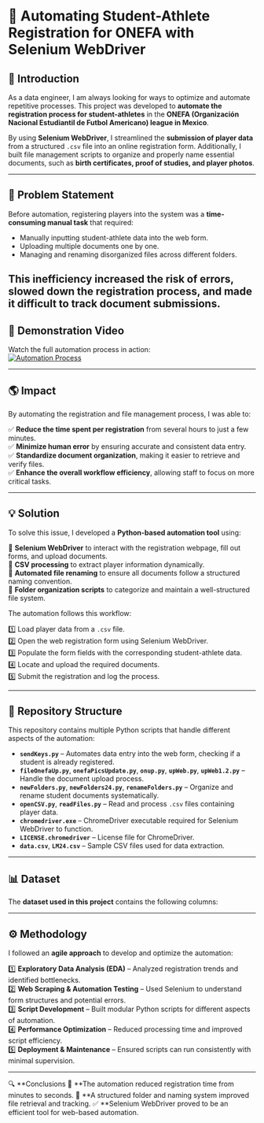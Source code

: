 # 🏈 Automating Student-Athlete Registration for ONEFA with Selenium WebDriver

## 📌 Introduction

As a data engineer, I am always looking for ways to optimize and automate repetitive processes. This project was developed to **automate the registration process for student-athletes** in the **ONEFA (Organización Nacional Estudiantil de Futbol Americano) league in Mexico**.  

By using **Selenium WebDriver**, I streamlined the **submission of player data** from a structured `.csv` file into an online registration form. Additionally, I built file management scripts to organize and properly name essential documents, such as **birth certificates, proof of studies, and player photos**.

---

## 🚨 Problem Statement

Before automation, registering players into the system was a **time-consuming manual task** that required:  

- Manually inputting student-athlete data into the web form.  
- Uploading multiple documents one by one.  
- Managing and renaming disorganized files across different folders.  

This inefficiency **increased the risk of errors**, slowed down the registration process, and made it difficult to track document submissions.
---

## 🎥 Demonstration Video

Watch the full automation process in action:  
[![Automation Process](https://img.youtube.com/vi/KIzI0PT7JfE/0.jpg)](https://www.youtube.com/watch?v=KIzI0PT7JfE)

---

## 🌎 Impact

By automating the registration and file management process, I was able to:  

✅ **Reduce the time spent per registration** from several hours to just a few minutes.  
✅ **Minimize human error** by ensuring accurate and consistent data entry.  
✅ **Standardize document organization**, making it easier to retrieve and verify files.  
✅ **Enhance the overall workflow efficiency**, allowing staff to focus on more critical tasks.  

---

## 💡 Solution

To solve this issue, I developed a **Python-based automation tool** using:  

🔹 **Selenium WebDriver** to interact with the registration webpage, fill out forms, and upload documents.  
🔹 **CSV processing** to extract player information dynamically.  
🔹 **Automated file renaming** to ensure all documents follow a structured naming convention.  
🔹 **Folder organization scripts** to categorize and maintain a well-structured file system.  

The automation follows this workflow:  

1️⃣ Load player data from a `.csv` file.  
2️⃣ Open the web registration form using Selenium WebDriver.  
3️⃣ Populate the form fields with the corresponding student-athlete data.  
4️⃣ Locate and upload the required documents.  
5️⃣ Submit the registration and log the process.  

---

## 📂 Repository Structure

This repository contains multiple Python scripts that handle different aspects of the automation:

- **`sendKeys.py`** – Automates data entry into the web form, checking if a student is already registered.  
- **`fileOnefaUp.py`**, **`onefaPicsUpdate.py`**, **`onup.py`**, **`upWeb.py`**, **`upWeb1.2.py`** – Handle the document upload process.  
- **`newFolders.py`**, **`newFolders24.py`**, **`renameFolders.py`** – Organize and rename student documents systematically.  
- **`openCSV.py`**, **`readFiles.py`** – Read and process `.csv` files containing player data.  
- **`chromedriver.exe`** – ChromeDriver executable required for Selenium WebDriver to function.  
- **`LICENSE.chromedriver`** – License file for ChromeDriver.  
- **`data.csv`**, **`LM24.csv`** – Sample CSV files used for data extraction.  

---

## 📊 Dataset

The **dataset used in this project** contains the following columns:  

 

---

## ⚙️ Methodology

I followed an **agile approach** to develop and optimize the automation:

1️⃣ **Exploratory Data Analysis (EDA)** – Analyzed registration trends and identified bottlenecks.  
2️⃣ **Web Scraping & Automation Testing** – Used Selenium to understand form structures and potential errors.  
3️⃣ **Script Development** – Built modular Python scripts for different aspects of automation.  
4️⃣ **Performance Optimization** – Reduced processing time and improved script efficiency.  
5️⃣ **Deployment & Maintenance** – Ensured scripts can run consistently with minimal supervision.  

---
🔍 **Conclusions
🚀 **The automation reduced registration time from minutes to seconds.
📂 **A structured folder and naming system improved file retrieval and tracking.
✅ **Selenium WebDriver proved to be an efficient tool for web-based automation.


